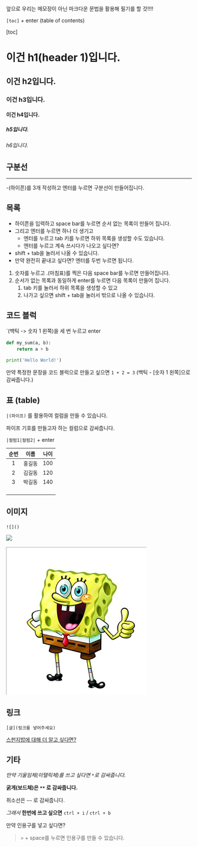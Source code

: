 앞으로 우리는 메모장이 아닌 마크다운 문법을 활용해 필기를 할 것!!!!



`[toc]` + enter (table of contents)

[toc]





# 이건 h1(header 1)입니다.

## 이건 h2입니다.

### 이건 h3입니다.

#### 이건 h4입니다.

##### h5입니다.

###### h6입니다.



## 구분선

---

-(하이픈)를 3개 작성하고 엔터를 누르면 구분선이 만들어집니다.



## 목록

- 하이픈을 입력하고 space bar를 누르면 순서 없는 목록이 만들어 집니다.
- 그리고 엔터를 누르면 하나 더 생기고
  - 엔터를 누르고 tab 키를 누르면 하위 목록을 생성할 수도 있습니다. 
  - 엔터를 누르고 계속 쓰시다가 나오고 싶다면?
- shift + tab을 눌러서 나올 수 있습니다. 
- 만약 완전히 끝내고 싶다면? 엔터를 두번 누르면 됩니다.



1. 숫자를 누르고 .(마침표)를 찍은 다음 space bar를 누르면 만들어집니다.
2. 순서가 없는 목록과 동일하게 enter를 누르면 다음 목록이 만들어 집니다.
   1. tab 키를 눌러서 하위 목록을 생성할 수 있고
   2. 나가고 싶으면 shift + tab을 눌러서 밖으로 나올 수 있습니다.



## 코드 블럭

`(백틱 -> 숫자 1 왼쪽)을 세 번 누르고 enter

```python
def my_sum(a, b):
    return a + b
```

```python
print('Hello World!')
```

만약 특정한 문장을 코드 블럭으로 만들고 싶으면 `1 + 2 = 3` (백틱 - [숫자 1 왼쪽]으로 감싸줍니다.)





## 표 (table)

`|(파이프)` 를 활용하여 컬럼을 만들 수 있습니다. 

파이프 기호를 만들고자 하는 컬럼으로 감싸줍니다.

`|컬럼1|컬럼2|` + enter 

| 순번 | 이름   | 나이 |
| :--: | ------ | ---- |
|  1   | 홍길동 | 100  |
|  2   | 김길동 | 120  |
|  3   | 박길동 | 140  |
|      |        |      |
|      |        |      |
|      |        |      |
|      |        |      |



## 이미지

`![]()`

![](C:\Users\campusseven05\Desktop\TIL\cute.jpg)

![cute](md-images/cute.jpg)



## 링크

`[글](링크를 넣어주세요)`

[스펀지밥에 대해 더 알고 싶다면?](https://namu.wiki/w/%EB%84%A4%EB%AA%A8%EB%B0%94%EC%A7%80%20%EC%8A%A4%ED%8F%B0%EC%A7%80%EB%B0%A5)





## 기타

*만약 기울임체(이탤릭체)를 쓰고 싶다면 `*`로 감싸줍니다.*

**굵게(보드체)은 `**` 로 감싸줍니다.**

취소선은 `~~` 로 감싸줍니다.



*그래서* **한번에 쓰고 싶으면**  `ctrl + i` / `ctrl + b`



만약 인용구를 넣고 싶다면?

> `>` + space를 누르면 인용구를 만들 수 있습니다. 

